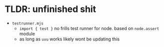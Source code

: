 # TLDR: unfinished shit

- `testrunner.mjs`
  - `import { test }` no frills test runner for node. based on `node.assert` module
  - as long as `uvu` works likely wont be updating this
